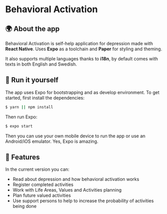 # Behavioral Activation

## 🌍 About the app

Behavioral Activation is self-help application for depression made with **React Native**. Uses **Expo** as a toolchain and **Paper** for styling and theming.

It also supports multiple languages thanks to **i18n**, by default comes with texts in both English and Swedish.


## 🔧 Run it yourself
The app uses Expo for bootstrapping and as develop environment. To get started, first install the dependencies:
```bash
$ yarn || npm install
```
Then run Expo:
```bash
$ expo start
```
Then you can use your own mobile device to run the app or use an Android/iOS emulator. Yes, Expo is amazing.

## 🍋 Features

In the current version you can:

- Read about depression and how behavioral activation works
- Register completed activities
- Work with Life Areas, Values and Activities planning
- Plan future valued activities
- Use support persons to help to increase the probability of activities being done